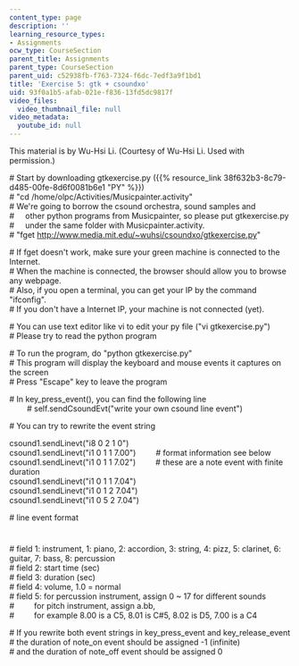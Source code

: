 ```yaml
---
content_type: page
description: ''
learning_resource_types:
- Assignments
ocw_type: CourseSection
parent_title: Assignments
parent_type: CourseSection
parent_uid: c52938fb-f763-7324-f6dc-7edf3a9f1bd1
title: 'Exercise 5: gtk + csoundxo'
uid: 93f0a1b5-afab-021e-f836-13fd5dc9817f
video_files:
  video_thumbnail_file: null
video_metadata:
  youtube_id: null
---
```


This material is by Wu-Hsi Li. (Courtesy of Wu-Hsi Li. Used with permission.)

\# Start by downloading gtkexercise.py ({{% resource_link 38f632b3-8c79-d485-00fe-8d6f0081b6e1 "PY" %}})  
\# "cd /home/olpc/Activities/Musicpainter.activity"  
\# We're going to borrow the csound orchestra, sound samples and  
#     other python programs from Musicpainter, so please put gtkexercise.py  
#     under the same folder with Musicpainter.activity.   
\# "fget http://www.media.mit.edu/~wuhsi/csoundxo/gtkexercise.py"  
  
\# If fget doesn't work, make sure your green machine is connected to the Internet.  
\# When the machine is connected, the browser should allow you to browse any webpage.  
\# Also, if you open a terminal, you can get your IP by the command "ifconfig".  
\# If you don't have a Internet IP, your machine is not connected (yet).  
  
\# You can use text editor like vi to edit your py file ("vi gtkexercise.py")  
\# Please try to read the python program  
  
\# To run the program, do "python gtkexercise.py"  
\# This program will display the keyboard and mouse events it captures on the screen  
\# Press "Escape" key to leave the program  
  
\# In key\_press\_event(), you can find the following line   
        # self.sendCsoundEvt("write your own csound line event")  
  
\# You can try to rewrite the event string  
  
csound1.sendLinevt("i8 0 2 1 0")    
csound1.sendLinevt("i1 0 1 1 7.00")         # format information see below  
csound1.sendLinevt("i1 0 1 1 7.02")         # these are a note event with finite duration  
csound1.sendLinevt("i1 0 1 1 7.04")  
csound1.sendLinevt("i1 0 1 2 7.04")  
csound1.sendLinevt("i1 0 5 2 7.04")  
  
\# line event format  
#  
\# field 1: instrument, 1: piano, 2: accordion, 3: string, 4: pizz, 5: clarinet, 6: guitar, 7: bass, 8: percussion  
\# field 2: start time (sec)  
\# field 3: duration (sec)  
\# field 4: volume, 1.0 = normal  
\# field 5: for percussion instrument, assign 0 ~ 17 for different sounds  
#         for pitch instrument, assign a.bb,  
#         for example 8.00 is a C5, 8.01 is C#5, 8.02 is D5, 7.00 is a C4  
  
\# If you rewrite both event strings in key\_press\_event and key\_release\_event  
\# the duration of note\_on event should be assigned -1 (infinite)  
\# and the duration of note\_off event should be assigned 0